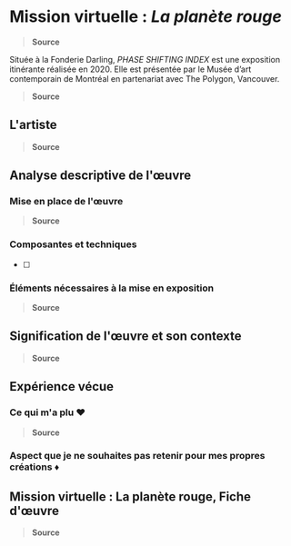 # Mission virtuelle : *La planète rouge*

> **Source** 

Située à la Fonderie Darling, *PHASE SHIFTING INDEX* est une exposition itinérante réalisée en 2020. Elle est présentée par le Musée d’art contemporain de Montréal en partenariat avec The Polygon, Vancouver.

> **Source** 

## L'artiste

> **Source** 

## Analyse descriptive de l'œuvre 

### Mise en place de l'œuvre

> **Source** 

### Composantes et techniques
- [ ] 

### Éléments nécessaires à la mise en exposition

> **Source** 

## Signification de l'œuvre et son contexte

> **Source** 

## Expérience vécue

### Ce qui m'a plu ♥

> **Source** 

### Aspect que je ne souhaites pas retenir pour mes propres créations ♦

## Mission virtuelle : La planète rouge, Fiche d'œuvre

> **Source** 
